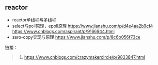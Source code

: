 ## reactor

-   reactor单线程与多线程
-   select与poll原理，epoll原理
https://www.jianshu.com/p/d4e4aa2b9cf4
https://www.cnblogs.com/aspirant/p/9166944.html
-   zero-copy实现与原理
https://www.jianshu.com/p/8c6b056f73ce












链接：
>1. https://www.cnblogs.com/crazymakercircle/p/9833847.html
